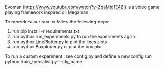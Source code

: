 Evoman (https://www.youtube.com/watch?v=ZqaMjd1E4ZI) is a video game playing framework inspired on Megaman.

To reproduce our results follow the following steps:
1) run pip install -r requirements.txt
2) run python run_experiments.py to run the experiments again
3) run python LinePlotter.py to plot the lines plots 
4) run python Boxplotter.py to plot the box plot

To run a custom experiment :
see config.py and define a new config 
run  python train_specialist.py --cfg_name <name of the config defined in config.py>
